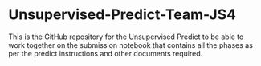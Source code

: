 # Unsupervised-Predict-Team-JS4
This is the GitHub repository for the Unsupervised Predict to be able to work together on the submission notebook that contains all the phases as per the predict instructions and other documents required.
